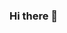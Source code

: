 ### Hi there 👋

<!--
**mariany2008/mariany2008** is a ✨ _special_ ✨ repository because its `README.md` (this file) appears on your GitHub profile.

### Boas vindas ao meu perfil :blue_heart

Meu nome é Mariany

- Estou estudando na [Alura](https://www.alura.com.br)
- Estou me desenvolvendo na linguagem JavaScript
- Utilizo esse espaço para minha organização e compartilhamento dos meus projetos desenvolvidos



[](https://media.tenor.com/GmU85epf9D4AAAAC/pepe-nervous.gif)
